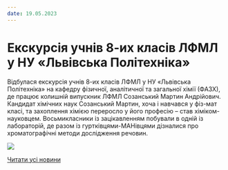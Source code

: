 ```yaml
---
date: 19.05.2023
---
```

# Екскурсія учнів 8-их класів ЛФМЛ у НУ &#171;Львівська Політехніка&#187;

Відбулася екскурсія учнів 8-их класів ЛФМЛ у НУ «Львівська Політехніка» на кафедру фізичної, аналітичної та загальної хімії (ФАЗХ), де працює колишній випускник ЛФМЛ Созанський Мартин Андрійович.  Кандидат хімічних наук Созанський Мартин, хоча і навчався у фіз-мат класі, та захоплення хімією переросло у його професію – став хіміком-науковцем. Восьмикласники із зацікавленням побували в одній із лабораторій, де разом із гуртківцями-МАНівцями дізналися про хроматографічні методи дослідження речовин.

![](/images/blog/екскурсія-учнів-8-их-класів-лфмл-у-ну-львівська/екск.jpg)

[Читати усі новини](/news)
